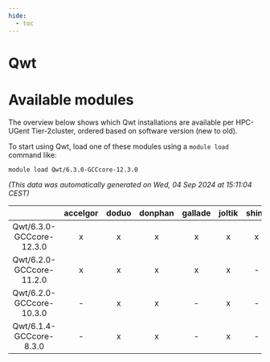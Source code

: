 ```yaml
---
hide:
  - toc
---
```


Qwt
===

# Available modules


The overview below shows which Qwt installations are available per HPC-UGent Tier-2cluster, ordered based on software version (new to old).

To start using Qwt, load one of these modules using a `module load` command like:

```shell
module load Qwt/6.3.0-GCCcore-12.3.0
```

*(This data was automatically generated on Wed, 04 Sep 2024 at 15:11:04 CEST)*  

| |accelgor|doduo|donphan|gallade|joltik|shinx|skitty|
| :---: | :---: | :---: | :---: | :---: | :---: | :---: | :---: |
|Qwt/6.3.0-GCCcore-12.3.0|x|x|x|x|x|x|x|
|Qwt/6.2.0-GCCcore-11.2.0|x|x|x|x|x|-|x|
|Qwt/6.2.0-GCCcore-10.3.0|-|x|x|-|x|-|x|
|Qwt/6.1.4-GCCcore-8.3.0|-|x|x|-|x|-|x|
